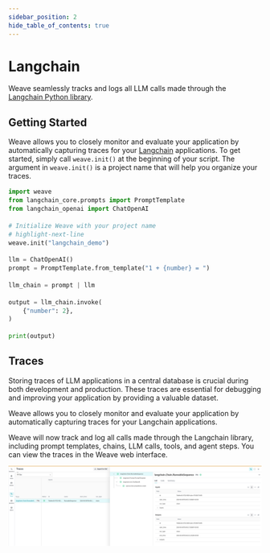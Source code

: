 ```yaml
---
sidebar_position: 2
hide_table_of_contents: true
---
```


# Langchain

Weave seamlessly tracks and logs all LLM calls made through the [Langchain Python library](https://github.com/langchain-ai/langchain).

## Getting Started

Weave allows you to closely monitor and evaluate your application by automatically capturing traces for your [Langchain](https://python.langchain.com/v0.2/docs/introduction/) applications. To get started, simply call `weave.init()` at the beginning of your script. The argument in `weave.init()` is a project name that will help you organize your traces.


```python
import weave
from langchain_core.prompts import PromptTemplate
from langchain_openai import ChatOpenAI

# Initialize Weave with your project name
# highlight-next-line
weave.init("langchain_demo")

llm = ChatOpenAI()
prompt = PromptTemplate.from_template("1 + {number} = ")

llm_chain = prompt | llm

output = llm_chain.invoke(
    {"number": 2},
)

print(output)
```

## Traces

Storing traces of LLM applications in a central database is crucial during both development and production. These traces are essential for debugging and improving your application by providing a valuable dataset.

Weave allows you to closely monitor and evaluate your application by automatically capturing traces for your Langchain applications.

Weave will now track and log all calls made through the Langchain library, including prompt templates, chains, LLM calls, tools, and agent steps. You can view the traces in the Weave web interface.

[![langchain_trace.png](imgs/langchain_trace.png)](https://wandb.ai/parambharat/langchain_demo/weave/calls)


